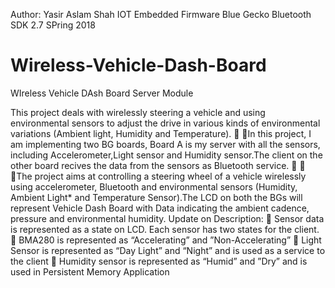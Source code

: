Author: Yasir Aslam Shah
IOT Embedded Firmware
Blue Gecko Bluetooth SDK 2.7
SPring 2018


# Wireless-Vehicle-Dash-Board
WIreless Vehicle DAsh Board Server Module

This project deals with wirelessly steering a vehicle and using environmental sensors
to adjust the drive in various kinds of environmental variations (Ambient
light, Humidity and Temperature).
 In this project, I am implementing two BG boards, Board A is my server with all the sensors, including
Accelerometer,Light sensor and Humidity sensor.The client on the other board recives the data from the
sensors as Bluetooth service.

 The project aims at controlling a steering wheel of a vehicle wirelessly using
accelerometer, Bluetooth and environmental sensors (Humidity, Ambient
Light* and Temperature Sensor).The LCD on both the BGs will represent Vehicle Dash
Board with Data indicating the ambient cadence, pressure and environmental
humidity.
Update on Description:
 Sensor data is represented as a state on LCD. Each sensor has two states for the client.
 BMA280 is represented as “Accelerating” and ”Non-Accelerating”
 Light Sensor is represented as “Day Light” and “Night” and is used as a service to the client
 Humidity sensor is represented as “Humid” and ”Dry” and is used in Persistent Memory Application
